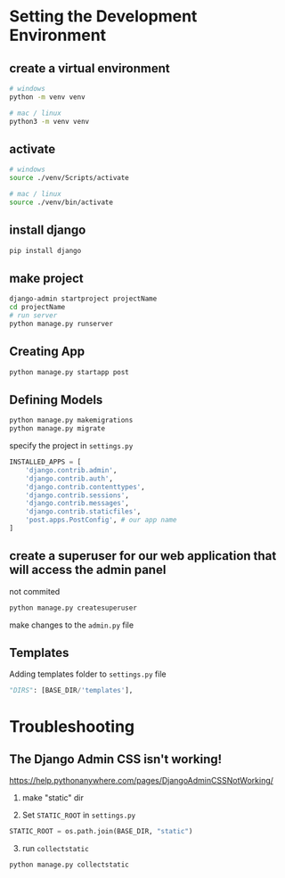 # Setting the Development Environment

## create a virtual environment
```sh
# windows
python -m venv venv

# mac / linux
python3 -m venv venv
```

## activate
```sh
# windows
source ./venv/Scripts/activate

# mac / linux
source ./venv/bin/activate
```

## install django

```sh
pip install django
```

## make project

```sh
django-admin startproject projectName
cd projectName
# run server
python manage.py runserver
```

## Creating App

```sh
python manage.py startapp post
```

## Defining Models

```sh
python manage.py makemigrations
python manage.py migrate
```
specify the project in `settings.py`

```py
INSTALLED_APPS = [
	'django.contrib.admin',
	'django.contrib.auth',
	'django.contrib.contenttypes',
	'django.contrib.sessions',
	'django.contrib.messages',
	'django.contrib.staticfiles',
	'post.apps.PostConfig', # our app name
]
```

## create a superuser for our web application that will access the admin panel

not commited

```sh
python manage.py createsuperuser
```

make changes to the `admin.py` file

## Templates

Adding templates folder to `settings.py` file

```py
"DIRS": [BASE_DIR/'templates'],
```

# Troubleshooting

## The Django Admin CSS isn't working!

https://help.pythonanywhere.com/pages/DjangoAdminCSSNotWorking/

1. make "static" dir

2. Set `STATIC_ROOT` in `settings.py`

```py
STATIC_ROOT = os.path.join(BASE_DIR, "static")
```

3. run `collectstatic`

```sh
python manage.py collectstatic
```



